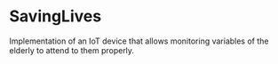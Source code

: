 # SavingLives
Implementation of an IoT device that allows monitoring variables of the elderly to attend to them properly.
